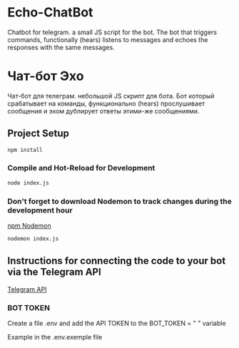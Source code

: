 # Echo-ChatBot
Chatbot for telegram. a small JS script for the bot. The bot that triggers commands, functionally (hears) listens  to messages and echoes the responses with the same messages. 

# Чат-бот Эхо
Чат-бот для телеграм. небольшой JS скрипт для бота.   Бот который срабатывает на команды, функционально (hears) прослушивает сообщения и эхом дублирует ответы этими-же сообщениями.

## Project Setup

```sh
npm install
```

### Compile and Hot-Reload for Development

```sh
node index.js
```

### Don't forget to download Nodemon to track changes during the development hour

[npm Nodemon](https://www.npmjs.com/package/nodemon)

```sh
nodemon index.js
```

## Instructions for connecting the code to your bot via the Telegram API

[Telegram API](https://core.telegram.org/api)

### BOT TOKEN

Create a file .env and add the API TOKEN to the BOT_TOKEN = " " variable

Example in the .env.exemple file
